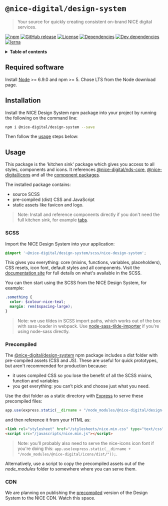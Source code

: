 # `@nice-digital/design-system`

> Your source for quickly creating consistent on-brand NICE digital services.

[![npm](https://img.shields.io/npm/v/@nice-digital/design-system.svg)](https://www.npmjs.com/package/@nice-digital/design-system)
[![GitHub release](https://img.shields.io/github/release/nhsevidence/nice-design-system.svg)](https://github.com/nhsevidence/nice-design-system)
[![License](https://img.shields.io/github/license/nhsevidence/nice-design-system.svg)](https://github.com/nhsevidence/nice-design-system/blob/master/LICENSE)
[![Dependencies](https://img.shields.io/david/nhsevidence/nice-design-system.svg)](https://david-dm.org/nhsevidence/nice-design-system)
[![Dev dependencies](https://img.shields.io/david/dev/nhsevidence/nice-design-system.svg)](https://david-dm.org/nhsevidence/nice-design-system?type=dev)
[![lerna](https://img.shields.io/badge/maintained%20with-lerna-cc00ff.svg)](https://lerna.js.org/)

<details>
<summary><strong>Table of contents</strong></summary>

- [`@nice-digital/design-system`](#nice-digitaldesign-system)
	- [Required software](#Required-software)
	- [Installation](#Installation)
	- [Usage](#Usage)
		- [SCSS](#SCSS)
		- [Precompiled](#Precompiled)
		- [CDN](#CDN)
</details>

## Required software

Install [Node](https://nodejs.org/en/download/) >= 6.9.0 and npm >= 5. Chose LTS from the Node download page.

## Installation

Install the NICE Design System npm package into your project by running the following on the command line:

```sh
npm i @nice-digital/design-system --save
```

Then follow the [usage](#usage) steps below:

## Usage

This package is the 'kitchen sink' package which gives you access to all styles, components and icons. It references [@nice-digital/nds-core](packages/nds-core#readme), [@nice-digital/icons](https://github.com/nhsevidence/nice-icons#readme) and all the [component packages](packages).

The installed package contains:

- source SCSS
- pre-compiled (dist) CSS and JavaScript
- static assets like favicon and logo.

> Note: Install and reference components directly if you don't need the full kitchen sink, for example [tabs](packages/nds-tabs).

### SCSS

Import the NICE Design System into your application:

```scss
@import '~@nice-digital/design-system/scss/nice-design-system';
```

This gives you everything: core (mixins, functions, variables, placeholders), CSS resets, icon font, default styles and all components. Visit the [documentation site](https://nhsevidence.github.io/nice-design-system/technical/sass/documentation/) for full details on what's available in the SCSS.

You can then start using the SCSS from the NICE Design System, for example:

```scss
.something {
  color: $colour-nice-teal;
  margin: rem($spacing-large);
}
```

> Note: we use tildes in SCSS import paths, which works out of the box with sass-loader in webpack. Use [node-sass-tilde-importer](https://www.npmjs.com/package/node-sass-tilde-importer) if you're using node-sass directly.

### Precompiled

The [@nice-digital/design-system](https://www.npmjs.com/package/@nice-digital/design-system) npm package includes a dist folder with pre-compiled assets (CSS and JS). These are useful for quick prototypes, but aren't recommended for production because:

- it uses compiled CSS so you lose the benefit of all the SCSS mixins, function and variables
- you get everything: you can’t pick and choose just what you need.

Use the dist folder as a static directory with [Express](https://expressjs.com/) to serve these precompiled files:

```js
app.use(express.static(__dirname + "/node_modules/@nice-digital/design-system/dist/"));
```

and then reference it from your HTML as:

```html
<link rel="stylesheet" href="/stylesheets/nice.min.css" type="text/css">
<script src="/javascripts/nice.min.js"></script>
```

> Note: you'll probably also need to serve the nice-icons icon font if you're doing this: `app.use(express.static(__dirname + "/node_modules/@nice-digital/icons/dist/"));`.

Alternatively, use a script to copy the precompiled assets out of the *node_modules* folder to somewhere where you can serve them.

### CDN

We are planning on publishing the [precompiled](#precompiled) version of the Design System to the NICE CDN. Watch this space.
